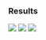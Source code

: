 ### Results
![](https://raw.githubusercontent.com/RobertSamoilescu/Robotics/blob/master/results/1.png)
![](https://raw.githubusercontent.com/RobertSamoilescu/Robotics/blob/master/results/2.png)
![](https://raw.githubusercontent.com/RobertSamoilescu/Robotics/blob/master/results/3.png)
